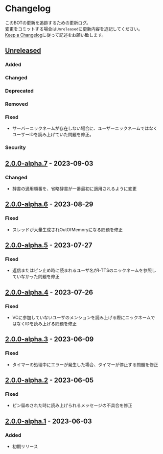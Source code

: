 # Changelog
このBOTの更新を追跡するための更新ログ。   
変更をコミットする場合は`Unreleased`に更新内容を追記してください。  
[Keep a Changelog](https://keepachangelog.com/en/1.0.0/)に従って記述をお願い致します。

## [Unreleased]

### Added

### Changed

### Deprecated

### Removed

### Fixed
- サーバーニックネームが存在しない場合に、ユーザーニックネームではなくユーザーIDを読み上げていた問題を修正。
### Security

## [2.0.0-alpha.7] - 2023-09-03

### Changed
- 辞書の適用順番を、省略辞書が一番最初に適用されるように変更

## [2.0.0-alpha.6] - 2023-08-29

### Fixed
- スレッドが大量生成されOutOfMemoryになる問題を修正

## [2.0.0-alpha.5] - 2023-07-27

### Fixed
- 返信またはピン止め時に読まれるユーザ名がI-TTSのニックネームを参照していなかった問題を修正

## [2.0.0-alpha.4] - 2023-07-26

### Fixed
- VCに参加していないユーザのメンションを読み上げる際にニックネームではなくIDを読み上げる問題を修正

## [2.0.0-alpha.3] - 2023-06-09

### Fixed
- タイマーの処理中にエラーが発生した場合、タイマーが停止する問題を修正

## [2.0.0-alpha.2] - 2023-06-05

### Fixed
- ピン留めされた時に読み上げられるメッセージの不具合を修正

## [2.0.0-alpha.1] - 2023-06-03

### Added
- 初期リリース

[Unreleased]: https://github.com/TeamFelnull/I-TTS/compare/v2.0.0-alpha.3...HEAD

[2.0.0-alpha.2]: https://github.com/TeamFelnull/I-TTS/compare/v2.0.0-alpha.1...v2.0.0-alpha.2

[2.0.0-alpha.1]: https://github.com/TeamFelnull/I-TTS/commits/v2.0.0-alpha.1

[2.0.0-alpha.3]: https://github.com/TeamFelnull/I-TTS/compare/v2.0.0-alpha.2...v2.0.0-alpha.3

[Unreleased]: https://github.com/TeamFelnull/I-TTS/compare/v2.0.0-alpha.4...HEAD

[2.0.0-alpha.1]: https://github.com/TeamFelnull/I-TTS/commits/v2.0.0-alpha.1

[2.0.0-alpha.2]: https://github.com/TeamFelnull/I-TTS/compare/v2.0.0-alpha.1...v2.0.0-alpha.2

[2.0.0-alpha.3]: https://github.com/TeamFelnull/I-TTS/compare/v2.0.0-alpha.2...v2.0.0-alpha.3

[2.0.0-alpha.4]: https://github.com/TeamFelnull/I-TTS/compare/v2.0.0-alpha.3...v2.0.0-alpha.4

[Unreleased]: https://github.com/TeamFelnull/I-TTS/compare/v2.0.0-alpha.5...HEAD

[2.0.0-alpha.1]: https://github.com/TeamFelnull/I-TTS/commits/v2.0.0-alpha.1

[2.0.0-alpha.2]: https://github.com/TeamFelnull/I-TTS/compare/v2.0.0-alpha.1...v2.0.0-alpha.2

[2.0.0-alpha.3]: https://github.com/TeamFelnull/I-TTS/compare/v2.0.0-alpha.2...v2.0.0-alpha.3

[2.0.0-alpha.4]: https://github.com/TeamFelnull/I-TTS/compare/v2.0.0-alpha.3...v2.0.0-alpha.4

[2.0.0-alpha.5]: https://github.com/TeamFelnull/I-TTS/compare/v2.0.0-alpha.4...v2.0.0-alpha.5

[Unreleased]: https://github.com/TeamFelnull/I-TTS/compare/v2.0.0-alpha.6...HEAD

[2.0.0-alpha.1]: https://github.com/TeamFelnull/I-TTS/commits/v2.0.0-alpha.1

[2.0.0-alpha.2]: https://github.com/TeamFelnull/I-TTS/compare/v2.0.0-alpha.1...v2.0.0-alpha.2

[2.0.0-alpha.3]: https://github.com/TeamFelnull/I-TTS/compare/v2.0.0-alpha.2...v2.0.0-alpha.3

[2.0.0-alpha.4]: https://github.com/TeamFelnull/I-TTS/compare/v2.0.0-alpha.3...v2.0.0-alpha.4

[2.0.0-alpha.5]: https://github.com/TeamFelnull/I-TTS/compare/v2.0.0-alpha.4...v2.0.0-alpha.5

[2.0.0-alpha.6]: https://github.com/TeamFelnull/I-TTS/compare/v2.0.0-alpha.5...v2.0.0-alpha.6

[Unreleased]: https://github.com/TeamFelnull/I-TTS/compare/v2.0.0-alpha.7...HEAD

[2.0.0-alpha.1]: https://github.com/TeamFelnull/I-TTS/commits/v2.0.0-alpha.1

[2.0.0-alpha.2]: https://github.com/TeamFelnull/I-TTS/compare/v2.0.0-alpha.1...v2.0.0-alpha.2

[2.0.0-alpha.3]: https://github.com/TeamFelnull/I-TTS/compare/v2.0.0-alpha.2...v2.0.0-alpha.3

[2.0.0-alpha.4]: https://github.com/TeamFelnull/I-TTS/compare/v2.0.0-alpha.3...v2.0.0-alpha.4

[2.0.0-alpha.5]: https://github.com/TeamFelnull/I-TTS/compare/v2.0.0-alpha.4...v2.0.0-alpha.5

[2.0.0-alpha.6]: https://github.com/TeamFelnull/I-TTS/compare/v2.0.0-alpha.5...v2.0.0-alpha.6

[2.0.0-alpha.7]: https://github.com/TeamFelnull/I-TTS/compare/v2.0.0-alpha.6...v2.0.0-alpha.7
